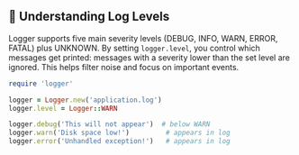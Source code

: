 ## 🔢 Understanding Log Levels

Logger supports five main severity levels (DEBUG, INFO, WARN, ERROR, FATAL) plus UNKNOWN. By setting `logger.level`, you control which messages get printed: messages with a severity lower than the set level are ignored. This helps filter noise and focus on important events.

```ruby
require 'logger'

logger = Logger.new('application.log')
logger.level = Logger::WARN

logger.debug('This will not appear')  # below WARN
logger.warn('Disk space low!')         # appears in log
logger.error('Unhandled exception!')   # appears in log
```